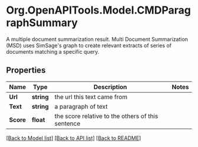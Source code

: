 # Org.OpenAPITools.Model.CMDParagraphSummary
A multiple document summarization result.  Multi Document Summarization (MSD) uses SimSage's graph to create relevant extracts of series of documents matching a specific query.

## Properties

Name | Type | Description | Notes
------------ | ------------- | ------------- | -------------
**Url** | **string** | the url this text came from | 
**Text** | **string** | a paragraph of text | 
**Score** | **float** | the score relative to the others of this sentence | 

[[Back to Model list]](../README.md#documentation-for-models) [[Back to API list]](../README.md#documentation-for-api-endpoints) [[Back to README]](../README.md)


